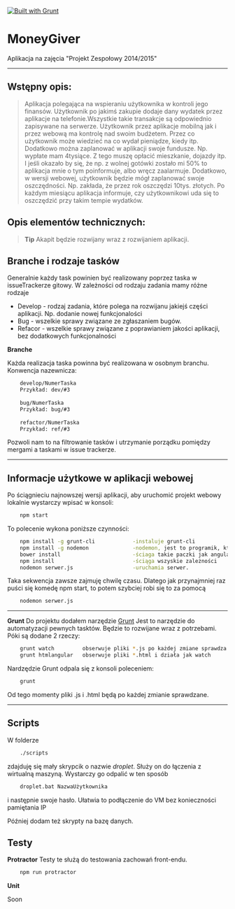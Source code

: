 [![Built with Grunt](https://cdn.gruntjs.com/builtwith.png)](http://gruntjs.com/)

**MoneyGiver**
===================
Aplikacja na zajęcia "Projekt Zespołowy 2014/2015"

----------

Wstępny opis:
----------

>Aplikacja polegająca na wspieraniu użytkownika w kontroli jego finansów. Użytkownik po jakimś zakupie dodaje dany wydatek przez aplikacje na telefonie.Wszystkie takie transakcje są odpowiednio zapisywane na serwerze. Użytkownik przez aplikacje mobilną jak i przez webową ma kontrolę nad swoim budżetem. Przez co użytkownik może wiedzieć na co wydał pieniądze, kiedy itp. Dodatkowo można zaplanować w aplikacji swoje fundusze. Np. wypłate mam 4tysiące. Z tego muszę opłacić mieszkanie, dojazdy itp. I jeśli okazało by się, że np. z wolnej gotówki zostało mi 50% to aplikacja mnie o tym poinformuje, albo wręcz zaalarmuje. Dodatkowo, w wersji webowej, użytkownik będzie mógł zaplanować swoje oszczędności. Np. zakłada, że przez rok oszczędzi 10tys. złotych. Po każdym miesiącu aplikacja informuje, czy użytkownikowi uda się to oszczędzić przy takim tempie wydatków. 



Opis elementów technicznych:
---------------
>**Tip** Akapit będzie rozwijany wraz z rozwijaniem aplikacji.


Branche i rodzaje tasków 
-----------
Generalnie każdy task powinien być realizowany poprzez taska w issueTrackerze gitowy.
W zależności od rodzaju zadania mamy różne rodzaje
*  Develop - rodzaj zadania, które polega na rozwijanu jakiejś części aplikacji. Np. dodanie nowej funkcjonalości
*  Bug - wszelkie sprawy związane ze zgłaszaniem bugów. 
*  Refacor - wszelkie sprawy związane z poprawianiem jakości aplikacji, bez dodatkowych funkcjonalności

**Branche**

Każda realizacja taska powinna być realizowana w osobnym branchu. 
Konwencja nazewnicza:

```sh
    develop/NumerTaska
    Przykład: dev/#3
    
    bug/NumerTaska
    Przykład: bug/#3
    
    refactor/NumerTaska
    Przykład: ref/#3
```

Pozwoli nam to na filtrowanie tasków i utrzymanie porządku pomiędzy mergami a taskami w issue trackerze.


------------------------


Informacje użytkowe w aplikacji webowej
--------------

Po ściągnieciu najnowszej wersji aplikacji, aby uruchomić projekt webowy lokalnie wystarczy wpisać w konsoli:
```sh
    npm start
```

To polecenie wykona poniższe czynności:
```sh
    npm install -g grunt-cli            -instaluje grunt-cli
    npm install -g nodemon              -nodemon, jest to programik, który restartuje serwer po każdej zmianie serwer aktualizując zmiany
    bower install                       -ściaga takie paczki jak angularJS itp.
    npm install                         -ściąga wszyskie zależności
    nodemon serwer.js                   -uruchamia serwer.
```
Taka sekwencja zawsze zajmuję chwilę czasu. Dlatego jak przynajmniej raz puści się komedę npm start, to potem szybciej robi się to za pomocą 
```sh
    nodemon serwer.js
```

--------------

**Grunt**
Do projektu dodałem narzędzie [Grunt](http://gruntjs.com/)
Jest to narzędzie do automatyzacji pewnych tasktów. Będzie to rozwijane wraz z potrzebami. 
Póki są dodane 2 rzeczy:
```sh
    grunt watch         obserwuje pliki *.js po każdej zmiane sprawdza poprawności semantyki (jshit)
    grunt htmlangular   obserwuje pliki *.html i działa jak watch
```

Nardzędzie Grunt odpala się z konsoli poleceniem:
```sh
    grunt
```
Od tego momenty pliki .js i .html będą po każdej zmianie sprawdzane.

------------------


Scripts
---------------------

W folderze 
```sh
    ./scripts
```
zdajduję się mały skrypcik o nazwie *droplet*.
Służy on do łączenia z wirtualną maszyną. Wystarczy go odpalić w ten sposób
```sh
    droplet.bat NazwaUżytkownika
```
i następnie swoje hasło. Ułatwia to podłączenie do VM bez konieczności pamiętania IP

Później dodam też skrypty na bazę danych.




Testy
---------------


**Protractor**
Testy te służą do testowania zachowań front-endu. 

```sh
    npm run protractor
```


**Unit**

Soon